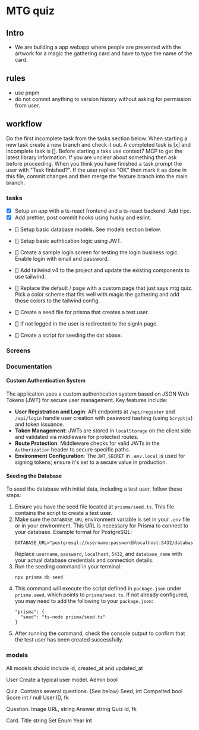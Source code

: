 # MTG quiz

## Intro
- We are building a app webapp where people are presented with the artwork for a magic the gathering card and have to type the name of the card.

## rules
- use pnpm
- do not commit anything to version history without asking for permission from user.

## workflow 
Do the first incomplete task from the tasks section below.  When starting a new task create a new branch and check it out.  A completed task is [x] and incomplete task is []. Before starting a taks use context7 MCP to get the latest library information. If you are unclear about something then ask before proceeding. When you think you have finished a task prompt the user with "Task finished?". If the user replies "OK" then mark it as done in this file, commit changes and then merge the feature branch into the main branch.

### tasks 
- [x] Setup an app with a ts-react frontend and a ts-react backend. Add trpc.
- [x] Add prettier, post commit hooks using husky and eslint.
- [] Setup basic database models. See models section below. 
- [] Setup basic authtication logic using JWT. 
- [] Create a sample login screen for testing the login business logic. Enable login with email and password.
- [] Add tailwind v4 to the project and update the existing components to use tailwind.
- [] Replace the default / page with a custom page that just says mtg quiz. Pick a color scheme that fits well with magic the gathering and add those colors to the tailwind config.
- [] Create a seed file for prisma that creates a test user.
- [] If not logged in the user is redirected to the signIn page.

- [] Create a script for seeding the dat abase. 



### Screens


### Documentation

#### Custom Authentication System
The application uses a custom authentication system based on JSON Web Tokens (JWT) for secure user management. Key features include:
- **User Registration and Login**: API endpoints at `/api/register` and `/api/login` handle user creation with password hashing (using `bcryptjs`) and token issuance.
- **Token Management**: JWTs are stored in `localStorage` on the client side and validated via middleware for protected routes.
- **Route Protection**: Middleware checks for valid JWTs in the `Authorization` header to secure specific paths.
- **Environment Configuration**: The `JWT_SECRET` in `.env.local` is used for signing tokens; ensure it's set to a secure value in production.

#### Seeding the Database
To seed the database with initial data, including a test user, follow these steps:
1. Ensure you have the seed file located at `prisma/seed.ts`. This file contains the script to create a test user.
2. Make sure the `DATABASE_URL` environment variable is set in your `.env` file or in your environment. This URL is necessary for Prisma to connect to your database. Example format for PostgreSQL:
   ```
   DATABASE_URL="postgresql://username:password@localhost:5432/database_name"
   ```
   Replace `username`, `password`, `localhost`, `5432`, and `database_name` with your actual database credentials and connection details.
3. Run the seeding command in your terminal:
   ```
   npx prisma db seed
   ```
4. This command will execute the script defined in `package.json` under `prisma.seed`, which points to `prisma/seed.ts`. If not already configured, you may need to add the following to your `package.json`:
   ```
   "prisma": {
     "seed": "ts-node prisma/seed.ts"
   }
   ```
5. After running the command, check the console output to confirm that the test user has been created successfully.

### models 
All models should include id, created_at and updated_at

User
Create a typical user model. 
Admin bool

Quiz.
Contains several questions. (See below)
Seed, int
Compelted bool
Score int / null
User ID, fk 


Question. 
Image URL, string 
Answer string 
Quiz id, fk

Card.
Title string
Set Enum
Year int

